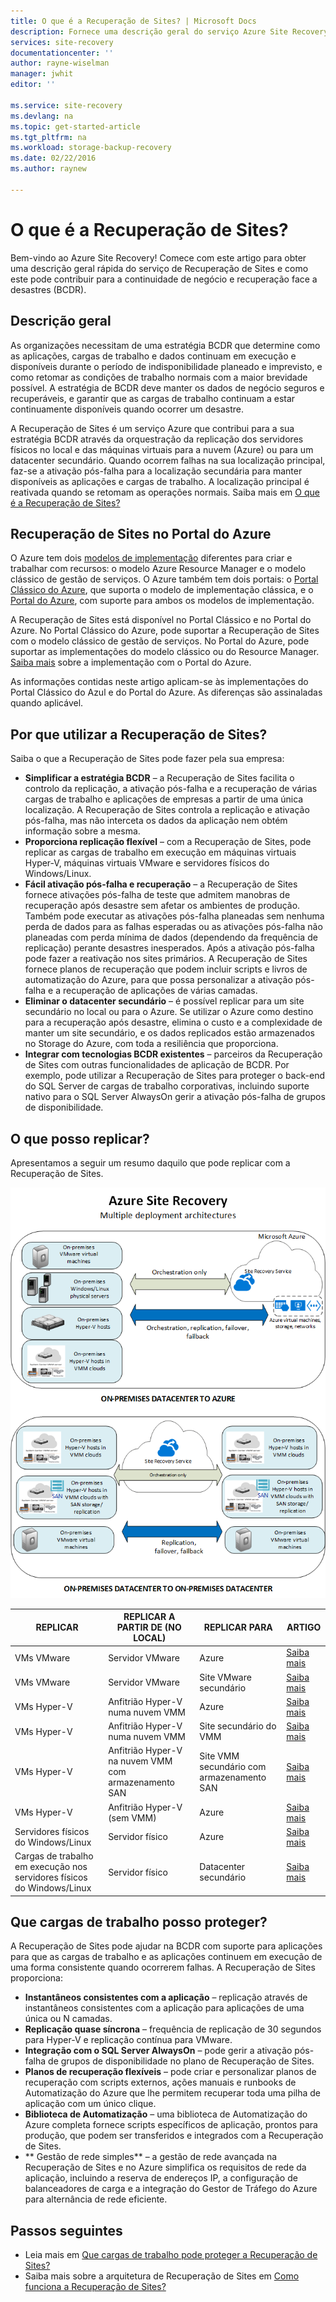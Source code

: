 ```yaml
---
title: O que é a Recuperação de Sites? | Microsoft Docs
description: Fornece uma descrição geral do serviço Azure Site Recovery e explica a forma como o serviço pode ser implementado.
services: site-recovery
documentationcenter: ''
author: rayne-wiselman
manager: jwhit
editor: ''

ms.service: site-recovery
ms.devlang: na
ms.topic: get-started-article
ms.tgt_pltfrm: na
ms.workload: storage-backup-recovery
ms.date: 02/22/2016
ms.author: raynew

---
```

# O que é a Recuperação de Sites?
Bem-vindo ao Azure Site Recovery! Comece com este artigo para obter uma descrição geral rápida do serviço de Recuperação de Sites e como este pode contribuir para a continuidade de negócio e recuperação face a desastres (BCDR).

## Descrição geral
As organizações necessitam de uma estratégia BCDR que determine como as aplicações, cargas de trabalho e dados continuam em execução e disponíveis durante o período de indisponibilidade planeado e imprevisto, e como retomar as condições de trabalho normais com a maior brevidade possível. A estratégia de BCDR deve manter os dados de negócio seguros e recuperáveis, e garantir que as cargas de trabalho continuam a estar continuamente disponíveis quando ocorrer um desastre. 

A Recuperação de Sites é um serviço Azure que contribui para a sua estratégia BCDR através da orquestração da replicação dos servidores físicos no local e das máquinas virtuais para a nuvem (Azure) ou para um datacenter secundário. Quando ocorrem falhas na sua localização principal, faz-se a ativação pós-falha para a localização secundária para manter disponíveis as aplicações e cargas de trabalho. A localização principal é reativada quando se retomam as operações normais. Saiba mais em [O que é a Recuperação de Sites?](site-recovery-overview.md)

## Recuperação de Sites no Portal do Azure
O Azure tem dois [modelos de implementação](../resource-manager-deployment-model.md) diferentes para criar e trabalhar com recursos: o modelo Azure Resource Manager e o modelo clássico de gestão de serviços. O Azure também tem dois portais: o [Portal Clássico do Azure](https://manage.windowsazure.com/), que suporta o modelo de implementação clássica, e o [Portal do Azure](https://portal.azure.com), com suporte para ambos os modelos de implementação.

A Recuperação de Sites está disponível no Portal Clássico e no Portal do Azure. No Portal Clássico do Azure, pode suportar a Recuperação de Sites com o modelo clássico de gestão de serviços. No Portal do Azure, pode suportar as implementações do modelo clássico ou do Resource Manager. [Saiba mais](site-recovery-overview.md#site-recovery-in-the-azure-portal) sobre a implementação com o Portal do Azure.

As informações contidas neste artigo aplicam-se às implementações do Portal Clássico do Azul e do Portal do Azure. As diferenças são assinaladas quando aplicável.

## Por que utilizar a Recuperação de Sites?
Saiba o que a Recuperação de Sites pode fazer pela sua empresa:

* **Simplificar a estratégia BCDR** – a Recuperação de Sites facilita o controlo da replicação, a ativação pós-falha e a recuperação de várias cargas de trabalho e aplicações de empresas a partir de uma única localização. A Recuperação de Sites controla a replicação e ativação pós-falha, mas não interceta os dados da aplicação nem obtém informação sobre a mesma.
* **Proporciona replicação flexível** – com a Recuperação de Sites, pode replicar as cargas de trabalho em execução em máquinas virtuais Hyper-V, máquinas virtuais VMware e servidores físicos do Windows/Linux. 
* **Fácil ativação pós-falha e recuperação** – a Recuperação de Sites fornece ativações pós-falha de teste que admitem manobras de recuperação após desastre sem afetar os ambientes de produção. Também pode executar as ativações pós-falha planeadas sem nenhuma perda de dados para as falhas esperadas ou as ativações pós-falha não planeadas com perda mínima de dados (dependendo da frequência de replicação) perante desastres inesperados. Após a ativação pós-falha pode fazer a reativação nos sites primários. A Recuperação de Sites fornece planos de recuperação que podem incluir scripts e livros de automatização do Azure, para que possa personalizar a ativação pós-falha e a recuperação de aplicações de várias camadas. 
* **Eliminar o datacenter secundário** – é possível replicar para um site secundário no local ou para o Azure. Se utilizar o Azure como destino para a recuperação após desastre, elimina o custo e a complexidade de manter um site secundário, e os dados replicados estão armazenados no Storage do Azure, com toda a resiliência que proporciona.
* **Integrar com tecnologias BCDR existentes** – parceiros da Recuperação de Sites com outras funcionalidades de aplicação de BCDR. Por exemplo, pode utilizar a Recuperação de Sites para proteger o back-end do SQL Server de cargas de trabalho corporativas, incluindo suporte nativo para o SQL Server AlwaysOn gerir a ativação pós-falha de grupos de disponibilidade. 

## O que posso replicar?
Apresentamos a seguir um resumo daquilo que pode replicar com a Recuperação de Sites.

![Local para local](./media/site-recovery-overview/asr-overview-graphic.png)

| **REPLICAR** | **REPLICAR A PARTIR DE (NO LOCAL)** | **REPLICAR PARA** | **ARTIGO** |
| --- | --- | --- | --- |
| VMs VMware |Servidor VMware |Azure |[Saiba mais](site-recovery-vmware-to-azure-classic.md) |
| VMs VMware |Servidor VMware |Site VMware secundário |[Saiba mais](site-recovery-vmware-to-vmware.md) |
| VMs Hyper-V |Anfitrião Hyper-V numa nuvem VMM |Azure |[Saiba mais](site-recovery-vmm-to-azure.md) |
| VMs Hyper-V |Anfitrião Hyper-V numa nuvem VMM |Site secundário do VMM |[Saiba mais](site-recovery-vmm-to-vmm.md) |
| VMs Hyper-V |Anfitrião Hyper-V na nuvem VMM com armazenamento SAN |Site VMM secundário com armazenamento SAN |[Saiba mais](site-recovery-vmm-san.md) |
| VMs Hyper-V |Anfitrião Hyper-V (sem VMM) |Azure |[Saiba mais](site-recovery-hyper-v-site-to-azure.md) |
| Servidores físicos do Windows/Linux |Servidor físico |Azure |[Saiba mais](site-recovery-vmware-to-azure-classic.md) |
| Cargas de trabalho em execução nos servidores físicos do Windows/Linux |Servidor físico |Datacenter secundário |[Saiba mais](site-recovery-vmware-to-vmware.md) |

## Que cargas de trabalho posso proteger?
A Recuperação de Sites pode ajudar na BCDR com suporte para aplicações para que as cargas de trabalho e as aplicações continuem em execução de uma forma consistente quando ocorrerem falhas. A Recuperação de Sites proporciona: 

* **Instantâneos consistentes com a aplicação** – replicação através de instantâneos consistentes com a aplicação para aplicações de uma única ou N camadas.
* **Replicação quase síncrona** – frequência de replicação de 30 segundos para Hyper-V e replicação contínua para VMware.
* **Integração com o SQL Server AlwaysOn** – pode gerir a ativação pós-falha de grupos de disponibilidade no plano de Recuperação de Sites. 
* **Planos de recuperação flexíveis** – pode criar e personalizar planos de recuperação com scripts externos, ações manuais e runbooks de Automatização do Azure que lhe permitem recuperar toda uma pilha de aplicação com um único clique.
* **Biblioteca de Automatização** – uma biblioteca de Automatização do Azure completa fornece scripts específicos de aplicação, prontos para produção, que podem ser transferidos e integrados com a Recuperação de Sites.
* ** Gestão de rede simples** – a gestão de rede avançada na Recuperação de Sites e no Azure simplifica os requisitos de rede da aplicação, incluindo a reserva de endereços IP, a configuração de balanceadores de carga e a integração do Gestor de Tráfego do Azure para alternância de rede eficiente.

## Passos seguintes
* Leia mais em [Que cargas de trabalho pode proteger a Recuperação de Sites?](site-recovery-workload.md)
* Saiba mais sobre a arquitetura de Recuperação de Sites em [Como funciona a Recuperação de Sites?](site-recovery-components.md)

<!--HONumber=Aug16_HO1-->


